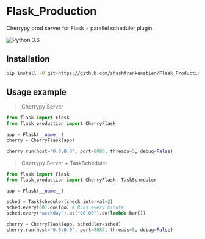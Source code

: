 # Flask_Production
Cherrypy prod server for Flask + parallel scheduler plugin

![Python 3.6](https://img.shields.io/badge/python-3.6+-blue.svg)

## Installation

```sh
pip install -U git+https://github.com/shashfrankenstien/Flask_Production.git
```


## Usage example

> Cherrypy Server
```py
from flask import Flask
from flask_production import CherryFlask

app = Flask(__name__)
cherry = CherryFlask(app)

cherry.run(host="0.0.0.0", port=8080, threads=5, debug=False)
```

> Cherrypy Server + TaskScheduler
```py
from flask import Flask
from flask_production import CherryFlask, TaskScheduler

app = Flask(__name__)

sched = TaskScheduler(check_interval=2)
sched.every(60).do(foo) # Runs every minute
sched.every("weekday").at("08:00").do(lambda:bar())

cherry = CherryFlask(app, scheduler=sched)
cherry.run(host="0.0.0.0", port=8080, threads=5, debug=False)
```
